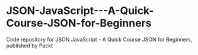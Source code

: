 


# JSON-JavaScript---A-Quick-Course-JSON-for-Beginners
Code repository for JSON JavaScript - A Quick Course JSON for Beginners, published by Packt
